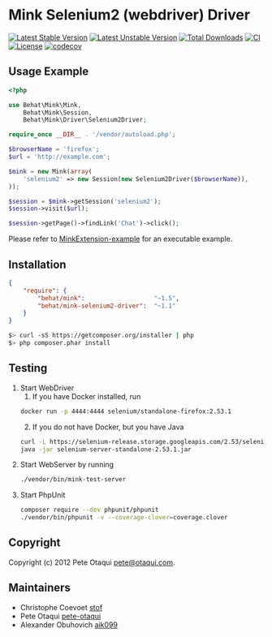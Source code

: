 Mink Selenium2 (webdriver) Driver
=================================
[![Latest Stable Version](https://poser.pugx.org/behat/mink-selenium2-driver/v/stable.svg)](https://packagist.org/packages/behat/mink-selenium2-driver)
[![Latest Unstable Version](https://poser.pugx.org/behat/mink-selenium2-driver/v/unstable.svg)](https://packagist.org/packages/behat/mink-selenium2-driver)
[![Total Downloads](https://poser.pugx.org/behat/mink-selenium2-driver/downloads.svg)](https://packagist.org/packages/behat/mink-selenium2-driver)
[![CI](https://github.com/minkphp/MinkSelenium2Driver/actions/workflows/tests.yml/badge.svg)](https://github.com/minkphp/MinkSelenium2Driver/actions/workflows/tests.yml)
[![License](https://poser.pugx.org/behat/mink-selenium2-driver/license.svg)](https://packagist.org/packages/behat/mink-selenium2-driver)
[![codecov](https://codecov.io/gh/minkphp/MinkSelenium2Driver/branch/master/graph/badge.svg?token=x2Q2iM3XYz)](https://codecov.io/gh/minkphp/MinkSelenium2Driver)

Usage Example
-------------

``` php
<?php

use Behat\Mink\Mink,
    Behat\Mink\Session,
    Behat\Mink\Driver\Selenium2Driver;

require_once __DIR__ . '/vendor/autoload.php';

$browserName = 'firefox';
$url = 'http://example.com';

$mink = new Mink(array(
    'selenium2' => new Session(new Selenium2Driver($browserName)),
));

$session = $mink->getSession('selenium2');
$session->visit($url);

$session->getPage()->findLink('Chat')->click();
```

Please refer to [MinkExtension-example](https://github.com/Behat/MinkExtension-example) for an executable example.

Installation
------------

``` json
{
    "require": {
        "behat/mink":                   "~1.5",
        "behat/mink-selenium2-driver":  "~1.1"
    }
}
```

``` bash
$> curl -sS https://getcomposer.org/installer | php
$> php composer.phar install
```

Testing
------------

1. Start WebDriver
    1. If you have Docker installed, run
    ```bash
    docker run -p 4444:4444 selenium/standalone-firefox:2.53.1
    ```
    2. If you do not have Docker, but you have Java
    ```bash
    curl -L https://selenium-release.storage.googleapis.com/2.53/selenium-server-standalone-2.53.1.jar > selenium-server-standalone-2.53.1.jar
    java -jar selenium-server-standalone-2.53.1.jar
    ```
2. Start WebServer by running
    ``` bash
    ./vendor/bin/mink-test-server
    ```
3. Start PhpUnit
    ```bash
    composer require --dev phpunit/phpunit
    ./vendor/bin/phpunit -v --coverage-clover=coverage.clover
    ```

Copyright
---------

Copyright (c) 2012 Pete Otaqui <pete@otaqui.com>.

Maintainers
-----------

* Christophe Coevoet [stof](https://github.com/stof)
* Pete Otaqui [pete-otaqui](https://github.com/pete-otaqui)
* Alexander Obuhovich [aik099](https://github.com/aik099)
